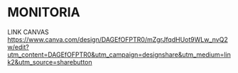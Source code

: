 # MONITORIA
LINK CANVAS
https://www.canva.com/design/DAGEfOFPTR0/mZgrJfqdHUot9WLw_nvQ2w/edit?utm_content=DAGEfOFPTR0&utm_campaign=designshare&utm_medium=link2&utm_source=sharebutton
 
